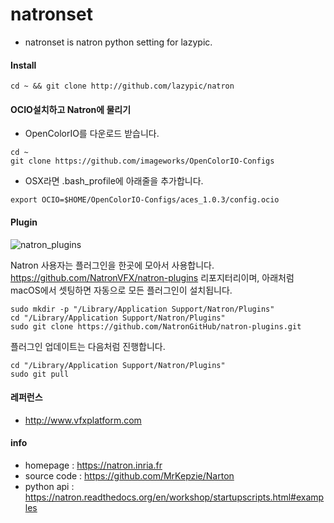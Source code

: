 # natronset
- natronset is natron python setting for lazypic.

#### Install
```
cd ~ && git clone http://github.com/lazypic/natron
```

#### OCIO설치하고 Natron에 물리기
- OpenColorIO를 다운로드 받습니다.
```
cd ~
git clone https://github.com/imageworks/OpenColorIO-Configs
```

- OSX라면 .bash_profile에 아래줄을 추가합니다.
```
export OCIO=$HOME/OpenColorIO-Configs/aces_1.0.3/config.ocio
```

#### Plugin
![natron_plugins](https://user-images.githubusercontent.com/1149996/47964518-a5628b00-e07e-11e8-86da-1cb59c6e4c96.png)

Natron 사용자는 플러그인을 한곳에 모아서 사용합니다.
https://github.com/NatronVFX/natron-plugins 리포지터리이며,
아래처럼 macOS에서 셋팅하면 자동으로 모든 플러그인이 설치됩니다.

```
sudo mkdir -p "/Library/Application Support/Natron/Plugins"
cd "/Library/Application Support/Natron/Plugins"
sudo git clone https://github.com/NatronGitHub/natron-plugins.git
```

플러그인 업데이트는 다음처럼 진행합니다.
```
cd "/Library/Application Support/Natron/Plugins"
sudo git pull
```

#### 레퍼런스
- http://www.vfxplatform.com

#### info
- homepage : https://natron.inria.fr
- source code : https://github.com/MrKepzie/Narton
- python api : https://natron.readthedocs.org/en/workshop/startupscripts.html#examples
